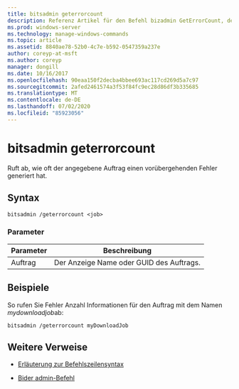 ```yaml
---
title: bitsadmin geterrorcount
description: Referenz Artikel für den Befehl bizadmin GetErrorCount, der die Anzahl der Male abruft, mit denen der angegebene Auftrag einen vorübergehenden Fehler generiert hat.
ms.prod: windows-server
ms.technology: manage-windows-commands
ms.topic: article
ms.assetid: 8840ae78-52b0-4c7e-b592-0547359a237e
author: coreyp-at-msft
ms.author: coreyp
manager: dongill
ms.date: 10/16/2017
ms.openlocfilehash: 90eaa150f2decba4bbee693ac117cd269d5a7c97
ms.sourcegitcommit: 2afed2461574a3f53f84fc9ec28d86df3b335685
ms.translationtype: MT
ms.contentlocale: de-DE
ms.lasthandoff: 07/02/2020
ms.locfileid: "85923056"
---
```

# <a name="bitsadmin-geterrorcount"></a>bitsadmin geterrorcount

Ruft ab, wie oft der angegebene Auftrag einen vorübergehenden Fehler generiert hat.

## <a name="syntax"></a>Syntax

```
bitsadmin /geterrorcount <job>
```

### <a name="parameters"></a>Parameter

| Parameter | Beschreibung |
| -------------- | -------------- |
| Auftrag | Der Anzeige Name oder GUID des Auftrags. |

## <a name="examples"></a>Beispiele

So rufen Sie Fehler Anzahl Informationen für den Auftrag mit dem Namen *mydownloadjob*ab:

```
bitsadmin /geterrorcount myDownloadJob
```

## <a name="additional-references"></a>Weitere Verweise

- [Erläuterung zur Befehlszeilensyntax](command-line-syntax-key.md)

- [Bider admin-Befehl](bitsadmin.md)
